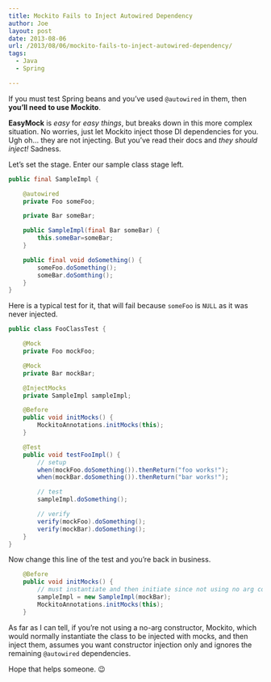 ```yaml
---
title: Mockito Fails to Inject Autowired Dependency
author: Joe
layout: post
date: 2013-08-06
url: /2013/08/06/mockito-fails-to-inject-autowired-dependency/
tags:
  - Java
  - Spring

---
```

If you must test Spring beans and you&#8217;ve used `@autowired` in them, then **you&#8217;ll need to use Mockito**.

**EasyMock** is _easy_ for _easy things_, but breaks down in this more complex situation. No worries, just let Mockito inject those DI dependencies for you. Ugh oh&#8230; they are not injecting. But you&#8217;ve read their docs and _they should inject!_ Sadness.

Let&#8217;s set the stage. Enter our sample class stage left.

```java
public final SampleImpl {

    @autowired
    private Foo someFoo;

    private Bar someBar;

    public SampleImpl(final Bar someBar) {
        this.someBar=someBar;
    }

    public final void doSomething() {
        someFoo.doSomething();
        someBar.doSomthing();
    }
}
```

Here is a typical test for it, that will fail because `someFoo` is `NULL` as it was never injected.

```java
public class FooClassTest {

    @Mock
    private Foo mockFoo;

    @Mock
    private Bar mockBar;

    @InjectMocks
    private SampleImpl sampleImpl;

    @Before
    public void initMocks() {
        MockitoAnnotations.initMocks(this);
    }

    @Test
    public void testFooImpl() {
        // setup
        when(mockFoo.doSomething()).thenReturn("foo works!");
        when(mockBar.doSomething()).thenReturn("bar works!");

        // test
        sampleImpl.doSomething();

        // verify
        verify(mockFoo).doSomething();
        verify(mockBar).doSomething();
    }
}
```

Now change this line of the test and you&#8217;re back in business.

```java
    @Before
    public void initMocks() {
        // must instantiate and then initiate since not using no arg constructor
        sampleImpl = new SampleImpl(mockBar);
        MockitoAnnotations.initMocks(this);
    }
```

As far as I can tell, if you&#8217;re not using a no-arg constructor, Mockito, which would normally instantiate the class to be injected with mocks, and then inject them, assumes you want constructor injection only and ignores the remaining `@autowired` dependencies.

Hope that helps someone. 😉